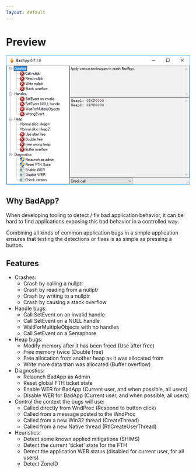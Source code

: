 ```yaml
---
layout: default
---
```


# Preview

![Example](BadApp.png)

## Why BadApp?
When developing tooling to detect / fix bad application behavior, it can be hard to find applications exposing this bad behavior in a controlled way.

Combining all kinds of common application bugs in a simple application ensures that testing the detections or fixes is as simple as pressing a button.

## Features


* Crashes:
    * Crash by calling a nullptr
    * Crash by reading from a nullptr
    * Crash by writing to a nullptr
    * Crash by causing a stack overflow
* Handle bugs:
    * Call SetEvent on an invalid handle
    * Call SetEvent on a NULL handle
    * WaitForMultipleObjects with no handles
    * Call SetEvent on a Semaphore
* Heap bugs:
    * Modify memory after it has been freed (Use after free)
    * Free memory twice (Double free)
    * Free allocation from another heap as it was allocated from
    * Write more data than was allocated (Buffer overflow)
* Diagnostics:
    * Relaunch BadApp as Admin
    * Reset global FTH ticket state
    * Enable WER for BadApp (Current user, and when possible, all users)
    * Disable WER for BadApp (Current user, and when possible, all users)
* Control the context the bugs will use:
    * Called directly from WndProc (Respond to button click)
    * Called from a message posted to the WndProc
    * Called from a new Win32 thread (CreateThread)
    * Called from a new Native thread (RtlCreateUserThread)
* Heuristics:
    * Detect some known applied mitigations (SHIMS)
    * Detect the current 'ticket' state for the FTH
    * Detect the application WER status (disabled for current user, for all users)
    * Detect ZoneID
